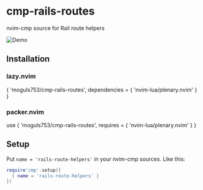 # cmp-rails-routes

nvim-cmp source for Rail route helpers

![Demo](https://i.imgur.com/KEGeEBO.gif)

## Installation
### lazy.nvim
{
  'moguls753/cmp-rails-routes',
  dependencies = {
    'nvim-lua/plenary.nvim'
  }
}
### packer.nvim
use {
  'moguls753/cmp-rails-routes',
  requires = {
    'nvim-lua/plenary.nvim'
  }
}

## Setup
Put ```name = 'rails-route-helpers'``` in your nvim-cmp sources. Like this:
``` lua
require'cmp'.setup({
  { name = 'rails-route-helpers' }
})
```
